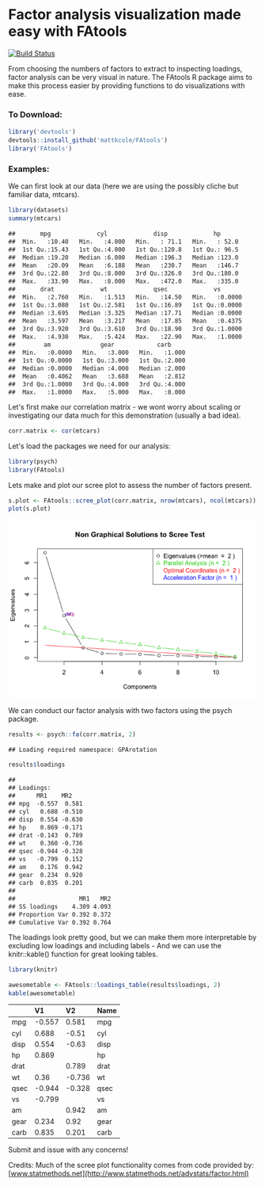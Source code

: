 Factor analysis visualization made easy with FAtools
====================================================

[![Build Status](https://travis-ci.org/mattkcole/FAtools.svg?branch=master)](https://travis-ci.org/mattkcole/FAtools)

From choosing the numbers of factors to extract to inspecting loadings, factor analysis can be very visual in nature. The FAtools R package aims to make this process easier by providing functions to do visualizations with ease.

### To Download:

``` r
library('devtools')
devtools::install_github('mattkcole/FAtools')
library('FAtools')
```

### Examples:

We can first look at our data (here we are using the possibly cliche but familiar data, mtcars).

``` r
library(datasets)
summary(mtcars)
```

    ##       mpg             cyl             disp             hp       
    ##  Min.   :10.40   Min.   :4.000   Min.   : 71.1   Min.   : 52.0  
    ##  1st Qu.:15.43   1st Qu.:4.000   1st Qu.:120.8   1st Qu.: 96.5  
    ##  Median :19.20   Median :6.000   Median :196.3   Median :123.0  
    ##  Mean   :20.09   Mean   :6.188   Mean   :230.7   Mean   :146.7  
    ##  3rd Qu.:22.80   3rd Qu.:8.000   3rd Qu.:326.0   3rd Qu.:180.0  
    ##  Max.   :33.90   Max.   :8.000   Max.   :472.0   Max.   :335.0  
    ##       drat             wt             qsec             vs        
    ##  Min.   :2.760   Min.   :1.513   Min.   :14.50   Min.   :0.0000  
    ##  1st Qu.:3.080   1st Qu.:2.581   1st Qu.:16.89   1st Qu.:0.0000  
    ##  Median :3.695   Median :3.325   Median :17.71   Median :0.0000  
    ##  Mean   :3.597   Mean   :3.217   Mean   :17.85   Mean   :0.4375  
    ##  3rd Qu.:3.920   3rd Qu.:3.610   3rd Qu.:18.90   3rd Qu.:1.0000  
    ##  Max.   :4.930   Max.   :5.424   Max.   :22.90   Max.   :1.0000  
    ##        am              gear            carb      
    ##  Min.   :0.0000   Min.   :3.000   Min.   :1.000  
    ##  1st Qu.:0.0000   1st Qu.:3.000   1st Qu.:2.000  
    ##  Median :0.0000   Median :4.000   Median :2.000  
    ##  Mean   :0.4062   Mean   :3.688   Mean   :2.812  
    ##  3rd Qu.:1.0000   3rd Qu.:4.000   3rd Qu.:4.000  
    ##  Max.   :1.0000   Max.   :5.000   Max.   :8.000

Let's first make our correlation matrix - we wont worry about scaling or investigating our data much for this demonstration (usually a bad idea).

``` r
corr.matrix <- cor(mtcars)
```

Let's load the packages we need for our analysis:

``` r
library(psych)
library(FAtools)
```

Lets make and plot our scree plot to assess the number of factors present.

``` r
s.plot <- FAtools::scree_plot(corr.matrix, nrow(mtcars), ncol(mtcars))
plot(s.plot)
```

![](readme_files/figure-markdown_github/unnamed-chunk-5-1.png)

We can conduct our factor analysis with two factors using the psych package.

``` r
results <- psych::fa(corr.matrix, 2)
```

    ## Loading required namespace: GPArotation

``` r
results$loadings
```

    ##
    ## Loadings:
    ##      MR1    MR2   
    ## mpg  -0.557  0.581
    ## cyl   0.688 -0.510
    ## disp  0.554 -0.630
    ## hp    0.869 -0.171
    ## drat -0.143  0.789
    ## wt    0.360 -0.736
    ## qsec -0.944 -0.328
    ## vs   -0.799  0.152
    ## am    0.176  0.942
    ## gear  0.234  0.920
    ## carb  0.835  0.201
    ##
    ##                  MR1   MR2
    ## SS loadings    4.309 4.093
    ## Proportion Var 0.392 0.372
    ## Cumulative Var 0.392 0.764

The loadings look pretty good, but we can make them more interpretable by excluding low loadings and including labels - And we can use the knitr::kable() function for great looking tables.

``` r
library(knitr)
```

``` r
awesometable <- FAtools::loadings_table(results$loadings, 2)
kable(awesometable)
```

|      | V1     | V2     | Name |
|------|:-------|:-------|:-----|
| mpg  | -0.557 | 0.581  | mpg  |
| cyl  | 0.688  | -0.51  | cyl  |
| disp | 0.554  | -0.63  | disp |
| hp   | 0.869  |        | hp   |
| drat |        | 0.789  | drat |
| wt   | 0.36   | -0.736 | wt   |
| qsec | -0.944 | -0.328 | qsec |
| vs   | -0.799 |        | vs   |
| am   |        | 0.942  | am   |
| gear | 0.234  | 0.92   | gear |
| carb | 0.835  | 0.201  | carb |

Submit and issue with any concerns!

Credits: Much of the scree plot functionality comes from code provided by: [www.statmethods.net](http://www.statmethods.net/advstats/factor.html)
